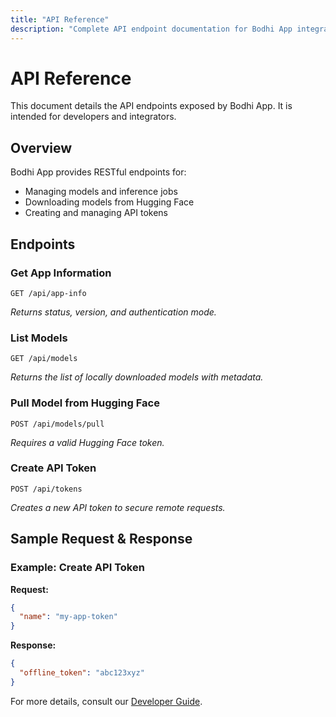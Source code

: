 ```yaml
---
title: "API Reference"
description: "Complete API endpoint documentation for Bodhi App integration"
---
```


# API Reference

This document details the API endpoints exposed by Bodhi App. It is intended for developers and integrators.

## Overview

Bodhi App provides RESTful endpoints for:
- Managing models and inference jobs
- Downloading models from Hugging Face
- Creating and managing API tokens

## Endpoints

### Get App Information

```
GET /api/app-info
```
_Returns status, version, and authentication mode._

### List Models

```
GET /api/models
```
_Returns the list of locally downloaded models with metadata._

### Pull Model from Hugging Face

```
POST /api/models/pull
```
_Requires a valid Hugging Face token._

### Create API Token

```
POST /api/tokens
```
_Creates a new API token to secure remote requests._

## Sample Request & Response

### Example: Create API Token

**Request:**

```json
{
  "name": "my-app-token"
}
```

**Response:**

```json
{
  "offline_token": "abc123xyz"
}
```

For more details, consult our [Developer Guide](./dev/DeveloperGuide.md). 